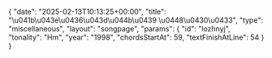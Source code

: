 {
    "date": "2025-02-13T10:13:25+00:00",
    "title": "\u041b\u043e\u0436\u043d\u044b\u0439 \u0448\u0430\u0433",
    "type": "miscellaneous",
    "layout": "songpage",
    "params": {
        "id": "lozhnyj",
        "tonality": "Hm",
        "year": "1998",
        "chordsStartAt": 59,
        "textFinishAtLine": 54
    }
}